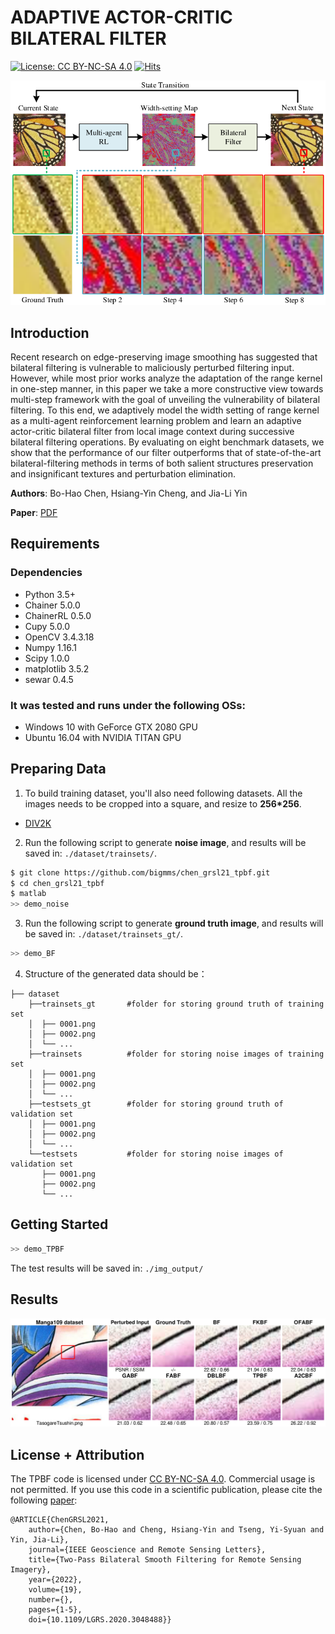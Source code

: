 # ADAPTIVE ACTOR-CRITIC BILATERAL FILTER

[![License: CC BY-NC-SA 4.0](https://img.shields.io/badge/License-CC%20BY--NC--SA%204.0-lightgrey.svg?style=flat-square)](https://creativecommons.org/licenses/by-nc-sa/4.0/)
[![Hits](https://hits.seeyoufarm.com/api/count/incr/badge.svg?url=https%3A%2F%2Fgithub.com%2Fbigmms%2Fchen_grsl21_tpbf&count_bg=%233D46C8&title_bg=%23555555&icon=&icon_color=%23E7E7E7&title=views&edge_flat=false)](https://hits.seeyoufarm.com)

![framework](./figs/brief_framework.png)

## Introduction
Recent research on edge-preserving image smoothing has suggested that bilateral filtering is vulnerable to maliciously perturbed filtering input. However, while most prior works analyze the adaptation of the range kernel in one-step manner, in this paper we take a more constructive view towards multi-step framework with the goal of unveiling the vulnerability of bilateral filtering. To this end, we adaptively model the width setting of range kernel as a multi-agent reinforcement learning problem and learn an adaptive actor-critic bilateral filter from local image context during successive bilateral filtering operations. By evaluating on eight benchmark datasets, we show that the performance of our filter outperforms that of state-of-the-art bilateral-filtering methods in terms of both salient structures preservation and insignificant textures and perturbation elimination.

**Authors**: Bo-Hao Chen, Hsiang-Yin Cheng, and Jia-Li Yin

**Paper**: [PDF](https://ieeexplore.ieee.org/document/9746631)

## Requirements
### Dependencies
* Python 3.5+
* Chainer 5.0.0
* ChainerRL 0.5.0
* Cupy 5.0.0
* OpenCV 3.4.3.18
* Numpy 1.16.1
* Scipy 1.0.0
* matplotlib 3.5.2
* sewar 0.4.5

<!-- ### Model
* Pre-trained models can be downloaded from [google drive](https://drive.google.com/drive/folders/1iqkGTl8sqoVEaVFo4uoAJiLFtce_f8cu?usp=sharing) or [baidu drive](https://pan.baidu.com/s/1nLrWmgkYNffSJHB1Fsr0Gw) (password: 2wrw). -->

### It was tested and runs under the following OSs:
* Windows 10 with GeForce GTX 2080 GPU
* Ubuntu 16.04 with NVIDIA TITAN GPU

## Preparing Data
1. To build training dataset, you'll also need following datasets. All the images needs to be cropped into a square, and resize to **256*256**.
* [DIV2K](http://data.vision.ee.ethz.ch/cvl/DIV2K/DIV2K_train_HR.zip)

2. Run the following script to generate **noise image**, and results will be saved in: `./dataset/trainsets/`.
```bash
$ git clone https://github.com/bigmms/chen_grsl21_tpbf.git
$ cd chen_grsl21_tpbf
$ matlab
>> demo_noise
```

3. Run the following script to generate **ground truth image**, and results will be saved in: `./dataset/trainsets_gt/`.
```bash
>> demo_BF
```

4. Structure of the generated data should be：
```
├── dataset
    ├──trainsets_gt       #folder for storing ground truth of training set
    │  ├── 0001.png                
    │  ├── 0002.png 
    │  └── ...
    ├──trainsets          #folder for storing noise images of training set
    │  ├── 0001.png
    │  ├── 0002.png
    │  └── ... 
    ├──testsets_gt        #folder for storing ground truth of validation set
    │  ├── 0001.png
    │  ├── 0002.png
    │  └── ... 
    └──testsets           #folder for storing noise images of validation set
       ├── 0001.png
       ├── 0002.png
       └── ...
```

## Getting Started
```bash
>> demo_TPBF
```
The test results will be saved in: `./img_output/`

## Results
![](./figs/demo_manga.png)

<!-- <img src="figures/gcce.jpg" alt="Cover" width="40%"/> -->

## License + Attribution
The TPBF code is licensed under [CC BY-NC-SA 4.0](https://creativecommons.org/licenses/by-nc-sa/4.0/). Commercial usage is not permitted. If you use this code in a scientific publication, please cite the following [paper](https://ieeexplore.ieee.org/document/9325516):
```
@ARTICLE{ChenGRSL2021,  
	author={Chen, Bo-Hao and Cheng, Hsiang-Yin and Tseng, Yi-Syuan and Yin, Jia-Li}, 
	journal={IEEE Geoscience and Remote Sensing Letters},   
	title={Two-Pass Bilateral Smooth Filtering for Remote Sensing Imagery},   
	year={2022},  
	volume={19},  
	number={},  
	pages={1-5},  
	doi={10.1109/LGRS.2020.3048488}}
```
